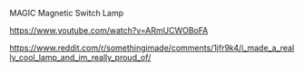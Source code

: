 MAGIC Magnetic Switch Lamp

https://www.youtube.com/watch?v=ARmUCWOBoFA 

https://www.reddit.com/r/somethingimade/comments/1jfr9k4/i_made_a_really_cool_lamp_and_im_really_proud_of/
